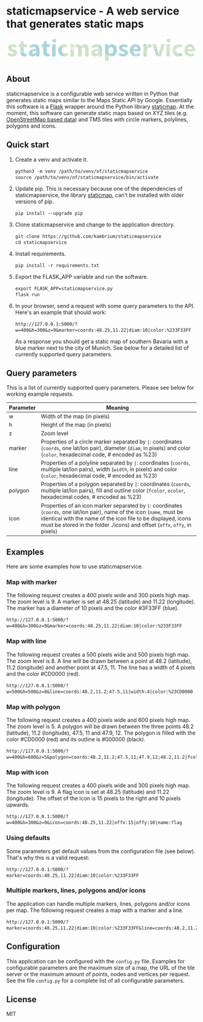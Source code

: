 staticmapservice - A web service that generates static maps
===========================================================

![staticmapservice logo](logo.png)

About
-----
staticmapservice is a configurable web service written in Python that generates static maps similar to the Maps Static API by Google. Essentially this software is a [Flask](http://flask.pocoo.org/) wrapper around the Python library [staticmap](https://github.com/komoot/staticmap). At the moment, this software can generate static maps based on XYZ tiles (e.g. [OpenStreetMap based data](https://wiki.openstreetmap.org/wiki/Tile_servers)) and TMS tiles with circle markers, polylines, polygons and icons.

Quick start
-----------
1. Create a venv and activate it.
    ```
    python3 -m venv /path/to/venv/of/staticmapservice
    source /path/to/venv/of/staticmapservice/bin/activate
    ```
2. Update pip. This is necessary because one of the dependencies of staticmapservice, the library [staticmap](https://github.com/komoot/staticmap), can't be installed with older versions of pip.
    ```
    pip install --upgrade pip
    ```
3. Clone staticmapservice and change to the application directory.
    ```
    git clone https://github.com/kambrium/staticmapservice
    cd staticmapservice
    ```
4. Install requirements.
    ```
    pip install -r requirements.txt
    ```
5. Export the FLASK_APP variable and run the software.
    ```
    export FLASK_APP=staticmapservice.py
    flask run
    ```
6. In your browser, send a request with some query parameters to the API. Here's an example that should work:
    ```
    http://127.0.0.1:5000/?w=400&h=300&z=9&marker=coords:48.25,11.22|diam:10|color:%233F33FF
    ```
    As a response you should get a static map of southern Bavaria with a blue marker next to the city of Munich. See below for a detailed list of currently supported query parameters.

Query parameters
----------------
This is a list of currently supported query parameters. Please see below for working example requests.

| Parameter | Meaning |
| --- | --- |
| w | Width of the map (in pixels) |
| h | Height of the map (in pixels) |
| z | Zoom level |
| marker | Properties of a circle marker separated by `\|`: coordinates (`coords`, one lat/lon pair), diameter (`diam`, in pixels) and color (`color`, hexadecimal code, # encoded as %23) |
| line | Properties of a polyline separated by `\|`: coordinates (`coords`, multiple lat/lon pairs), width (`width`, in pixels) and color (`color`, hexadecimal code, # encoded as %23) |
| polygon | Properties of a polygon separated by `\|`: coordinates (`coords`, multiple lat/lon pairs), fill and outline color (`fcolor`, `ocolor`, hexadecimal codes, # encoded as %23) |
| icon | Properties of an icon marker separated by `\|`: coordinates (`coords`, one lat/lon pair), name of the icon (`name`, must be identical with the name of the icon file to be displayed, icons must be stored in the folder ./icons) and offset (`offx`, `offy`, in pixels) |

Examples
--------
Here are some examples how to use staticmapservice.

### Map with marker
The following request creates a 400 pixels wide and 300 pixels high map. The zoom level is 9. A marker is set at 48.25 (latitude) and 11.22 (longitude). The marker has a diameter of 10 pixels and the color #3F33FF (blue).
```
http://127.0.0.1:5000/?w=400&h=300&z=9&marker=coords:48.25,11.22|diam:10|color:%233F33FF
```

### Map with line
The following request creates a 500 pixels wide and 500 pixels high map. The zoom level is 8. A line will be drawn between a point at 48.2 (latitude), 11.2 (longitude) and another point at 47.5, 11. The line has a width of 4 pixels and the color #CD0000 (red).
```
http://127.0.0.1:5000/?w=500&h=500&z=8&line=coords:48.2,11.2;47.5,11|width:4|color:%23CD0000
```

### Map with polygon
The following request creates a 400 pixels wide and 600 pixels high map. The zoom level is 5. A polygon will be drawn between the three points 48.2 (latitude), 11.2 (longitude), 47.5, 11 and 47.9, 12. The polygon is filled with the color #CD0000 (red) and its outline is #000000 (black).
```
http://127.0.0.1:5000/?w=400&h=600&z=5&polygon=coords:48.2,11.2;47.5,11;47.9,12;48.2,11.2|fcolor:%23CD0000|ocolor:%23000000
```

### Map with icon
The following request creates a 400 pixels wide and 300 pixels high map. The zoom level is 9. A flag icon is set at 48.25 (latitude) and 11.22 (longitude). The offset of the icon is 15 pixels to the right and 10 pixels upwards.
```
http://127.0.0.1:5000/?w=400&h=300&z=9&icon=coords:48.25,11.22|offx:15|offy:10|name:flag
```

### Using defaults
Some parameters get default values from the configuration file (see below). That's why this is a valid request:
```
http://127.0.0.1:5000/?marker=coords:48.25,11.22|diam:10|color:%233F33FF
```

### Multiple markers, lines, polygons and/or icons
The application can handle multiple markers, lines, polygons and/or icons per map. The following request creates a map with a marker and a line.
```
http://127.0.0.1:5000/?marker=coords:48.25,11.22|diam:10|color:%233F33FF&line=coords:48.2,11.2;47.5,11|width:4|color:%23CD0000
```

Configuration
-------------
This application can be configured with the `config.py` file. Examples for configurable parameters are the maximum size of a map, the URL of the tile server or the maximum amount of points, nodes and vertices per request. See the file `config.py` for a complete list of all configurable parameters.

License
-------
MIT